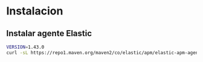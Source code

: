 # Instalacion

## Instalar agente Elastic

```sh
VERSION=1.43.0
curl -sL https://repo1.maven.org/maven2/co/elastic/apm/elastic-apm-agent/${VERSION}/elastic-apm-agent-${VERSION}.jar --output /opt/devops/packages/elastic-apm-agent-${VERSION}.jar
```


